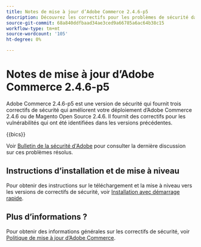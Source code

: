 ```yaml
---
title: Notes de mise à jour d’Adobe Commerce 2.4.6-p5
description: Découvrez les correctifs pour les problèmes de sécurité dans la version 2.4.6-p5 d’Adobe Commerce.
source-git-commit: 68a840ddfbaad34ae3ced9a66785a6ac64b38c15
workflow-type: tm+mt
source-wordcount: '105'
ht-degree: 0%

---
```



# Notes de mise à jour d’Adobe Commerce 2.4.6-p5

Adobe Commerce 2.4.6-p5 est une version de sécurité qui fournit trois correctifs de sécurité qui améliorent votre déploiement d’Adobe Commerce 2.4.6 ou de Magento Open Source 2.4.6. Il fournit des correctifs pour les vulnérabilités qui ont été identifiées dans les versions précédentes.

{{bics}}

Voir [Bulletin de la sécurité d&#39;Adobe](https://helpx.adobe.com/security/products/magento/apsb24-18.html) pour consulter la dernière discussion sur ces problèmes résolus.

## Instructions d’installation et de mise à niveau

Pour obtenir des instructions sur le téléchargement et la mise à niveau vers les versions de correctifs de sécurité, voir [Installation avec démarrage rapide](../../../installation/composer.md).

## Plus d’informations ?

Pour obtenir des informations générales sur les correctifs de sécurité, voir [Politique de mise à jour d’Adobe Commerce](https://experienceleague.adobe.com/docs/commerce-operations/release/planning/versioning-policy.html?lang=en#security-patch-release).
